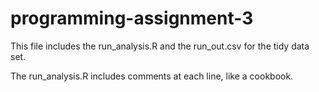 programming-assignment-3
========================

This file includes the run_analysis.R and the run_out.csv for the tidy data set. 

The run_analysis.R includes comments at each line, like a cookbook. 
